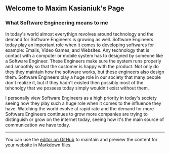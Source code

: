 ## Welcome to Maxim Kasianiuk's Page

### What Software Engineering means to me
In today's world almost everythign revolves around technology and the demand for Software Engineers is growing as well. Software Engineers today play an important role when it comes to developing softwares for example: Emails, Video Games, and Websites. Any technology that is contact with a computer or mobile system has to designed by someone like a Software Engineer. These Engineers make sure the system runs properly and smoothly so that the customer is happy with the product. Not only do they they maintain how the software works, but these engineers also design them. Software Engineers play a huge role in our society that many people don't realize it, but if they hadn't existed then possibly most of the tehcnolgy that we possess today simply wouldn't exist without them. 

I personally view Software Engineers as a high priority in today's society seeing how they play such a huge role when it comes to the influence they have. Watching the world evolve at rapid rate and the demand for more Software Engineers continues to grow more companies are trying to distinguish or grow on the internet today, seeing how it's the main source of communication we have today.


------------------------------------------------------------------------------------------------------------------------------------------

You can use the [editor on GitHub](https://github.com/maxim9898/maxim9898.github.io/edit/master/index.md) to maintain and preview the content for your website in Markdown files.
